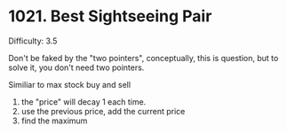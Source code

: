 # 1021. Best Sightseeing Pair

Difficulty: 3.5

Don't be faked by the "two pointers", conceptually, this is question, but to solve it, you don't need two pointers.

Similiar to max stock buy and sell
1. the "price" will decay 1 each time.
2. use the previous price, add the current price
3. find the maximum